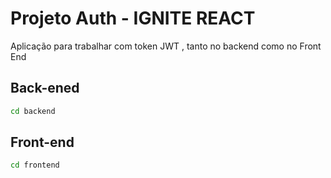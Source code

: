 # Projeto Auth - IGNITE REACT

Aplicação para trabalhar com token JWT , tanto no backend como no Front End

## Back-ened

```bash
cd backend
```

## Front-end

```bash
cd frontend
```
